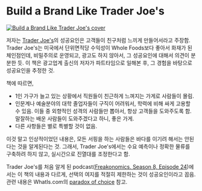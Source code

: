 # Build a Brand Like Trader Joe's

[![Build a Brand Like Trader Joe's cover](https://images-na.ssl-images-amazon.com/images/I/51ju1EkguXL.jpg)](https://www.amazon.com/Build-Brand-Like-Trader-Joes-ebook/dp/B008A0OVPW/ref=tmm_kin_swatch_0?_encoding=UTF8&qid=1567327485&sr=1-2)

저자는 [Trader Joe's](https://en.wikipedia.org/wiki/Trader_Joe%27s)의 성공요인은 고객들이 친구처럼 느끼게 만들어서라고 주장함.
Trader Joe's는 미국에서 단위면적당 수익성이 Whole Foods보다 좋아서 화재가 된 체인점인데, 비밀주의로 운영되고, 광고도 하지 않아서, 그 성공요인에 대해서 의견이 분분한 듯. 이 책은 광고업계 출신의 저자가 파트타임으로 일해본 후, 그 경험을 바탕으로 성공요인을 추정한 것.

책에 따르면,

- 1인 가구가 늘고 있는 상황에서 직원들이 친근하게 느껴지는 가게로 사람들이 몰림.
- 인문계나 예술분야의 대학 졸업자들이 구직이 어려워서, 학력에 비해 싸게 고용할 수 있음. 이들 중 외향적인 성격의 사람들만 뽑아서, 항상 고객들을 도와주도록 함. 말잘하는 배운 사람들이 도와주겠다고 하니, 좋은 가게.
- 다른 사항들은 별로 특별할 것이 없음.

이것 말고 인상적이었던 내용은, 모든 서핑을 하는 사람들은 바다를 이기려 해서는 안된다는 것을 알게된다는 것. 그래서, Trader Joe's에서는 수요 예측이나 정확한 물류를 구축하려 하지 않고, 실시간으로 진열대를 조정한다고 함.

Trader Joe's를 처음 알게 된 podcast([Freakonomics. Season 8, Episode 24](http://freakonomics.com/podcast/season-8-episode-24/))에서는 이 책의 내용과 다르게, 선택의 여지를 적절히 제한하는 것이 성공요인이라고 꼽음. 관련 내용은 WhatIs.com의 [paradox of choice](https://whatis.techtarget.com/definition/paradox-of-choice) 참고.
